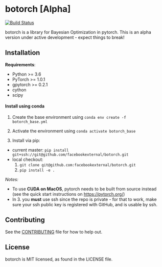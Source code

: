 # botorch [Alpha]
[![Build Status](
  https://travis-ci.com/facebookexternal/botorch.svg?token=esFvpzSw7sLSsfe1PAr1&branch=master
)](https://travis-ci.com/facebookexternal/botorch)

botorch is a library for Bayesian Optimization in pytorch.
This is an alpha version under active development - expect things to break!


## Installation

**Requirements**:
- Python >= 3.6
- PyTorch >= 1.0.1
- gpytorch >= 0.2.1
- cython
- scipy


#### Install using conda

1. Create the base environment using `conda env create -f botorch_base.yml`

2. Activate the environment using `conda activate botorch_base`

3. Install via pip:
  - current master: `pip install git+ssh://git@github.com/facebookexternal/botorch.git`
  - local checkout:
    1. `git clone git@github.com:facebookexternal/botorch.git`
    2. `pip install -e .`


*Notes:*
- To use **CUDA on MacOS**, pytorch needs to be built from source instead
(see the quick start instructions on https://pytorch.org/)
- In 3. you **must** use ssh since the repo is private - for that to work, make
sure your ssh public key is registered with GitHub, and is usable by ssh.



## Contributing
See the [CONTRIBUTING](CONTRIBUTING.md) file for how to help out.

## License
botorch is MIT licensed, as found in the LICENSE file.
